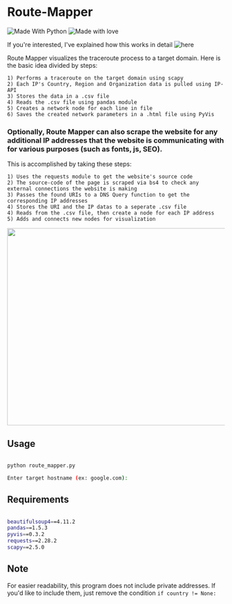 # Route-Mapper
![Made With Python](http://ForTheBadge.com/images/badges/made-with-python.svg) ![Made with love](http://ForTheBadge.com/images/badges/built-with-love.svg)

If you're interested, I've explained how this works in detail ![here](https://aybars-erenkul.github.io/A/RouteMapper)

Route Mapper visualizes the traceroute process to a target domain.
Here is the basic idea divided by steps:
```
1) Performs a traceroute on the target domain using scapy
2) Each IP's Country, Region and Organization data is pulled using IP-API
3) Stores the data in a .csv file
4) Reads the .csv file using pandas module
5) Creates a network node for each line in file
6) Saves the created network parameters in a .html file using PyVis
```

### Optionally, Route Mapper can also scrape the website for any additional IP addresses that the website is communicating with for various purposes (such as fonts, js, SEO).

This is accomplished by taking these steps:

```
1) Uses the requests module to get the website's source code
2) The source-code of the page is scraped via bs4 to check any external connections the website is making
3) Passes the found URIs to a DNS Query function to get the corresponding IP addresses
4) Stores the URI and the IP datas to a seperate .csv file
4) Reads from the .csv file, then create a node for each IP address
5) Adds and connects new nodes for visualization
```


<img src="https://user-images.githubusercontent.com/90629653/223468455-ae0f23ff-e86c-46fe-8201-f968436cbb0c.png" width=733 height=456>

## Usage

``` bash

python route_mapper.py

Enter target hostname (ex: google.com): 

```

## Requirements

``` bash

beautifulsoup4==4.11.2
pandas==1.5.3
pyvis==0.3.2
requests==2.28.2
scapy==2.5.0

```

## Note

For easier readability, this program does not include private addresses. If you'd like to include them, just remove the condition ``` if country != None: ``` 

